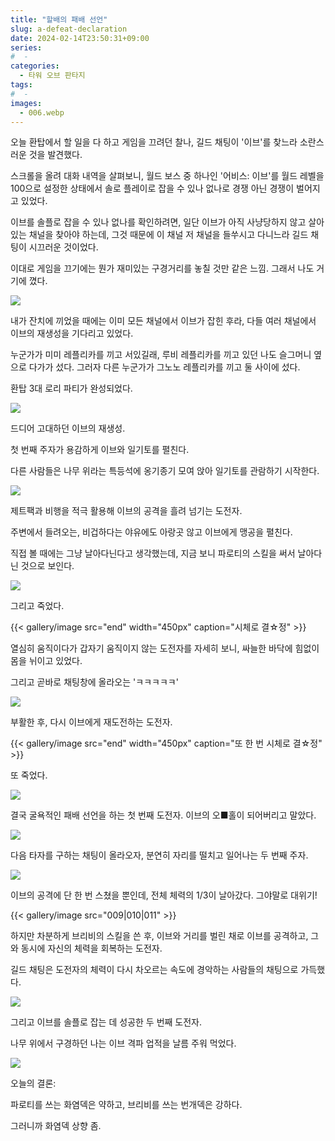 ```yaml
---
title: "할배의 패배 선언"
slug: a-defeat-declaration
date: 2024-02-14T23:50:31+09:00
series:
#  - 
categories:
  - 타워 오브 판타지
tags:
#  - 
images:
  - 006.webp
---
```


오늘 환탑에서 할 일을 다 하고 게임을 끄려던 찰나, 길드 채팅이 '이브'를 찾느라 소란스러운 것을 발견했다.

스크롤을 올려 대화 내역을 살펴보니, 월드 보스 중 하나인 '어비스: 이브'를 월드 레벨을 100으로 설정한 상태에서 솔로 플레이로 잡을 수 있나 없나로 경쟁 아닌 경쟁이 벌어지고 있었다.

이브를 솔플로 잡을 수 있나 없나를 확인하려면, 일단 이브가 아직 사냥당하지 않고 살아있는 채널을 찾아야 하는데, 그것 때문에 이 채널 저 채널을 들쑤시고 다니느라 길드 채팅이 시끄러운 것이었다.

이대로 게임을 끄기에는 뭔가 재미있는 구경거리를 놓칠 것만 같은 느낌. 그래서 나도 거기에 꼈다.

![](001.webp)

내가 잔치에 끼었을 때에는 이미 모든 채널에서 이브가 잡힌 후라, 다들 여러 채널에서 이브의 재생성을 기다리고 있었다.

누군가가 미미 레플리카를 끼고 서있길래, 루비 레플리카를 끼고 있던 나도 슬그머니 옆으로 다가가 섰다. 그러자 다른 누군가가 그노노 레플리카를 끼고 둘 사이에 섰다.

환탑 3대 로리 파티가 완성되었다.

![](002.webp)

드디어 고대하던 이브의 재생성.

첫 번째 주자가 용감하게 이브와 일기토를 펼친다.

다른 사람들은 나무 위라는 특등석에 옹기종기 모여 앉아 일기토를 관람하기 시작한다.

![](003.webp)

제트팩과 비행을 적극 활용해 이브의 공격을 흘려 넘기는 도전자.

주변에서 들려오는, 비겁하다는 야유에도 아랑곳 않고 이브에게 맹공을 펼친다.

직접 볼 때에는 그냥 날아다닌다고 생각했는데, 지금 보니 파로티의 스킬을 써서 날아다닌 것으로 보인다.

![](004.webp)

그리고 죽었다.

{{< gallery/image src="end" width="450px" caption="시체로 결☆정" >}}

열심히 움직이다가 갑자기 움직이지 않는 도전자를 자세히 보니, 싸늘한 바닥에 힘없이 몸을 뉘이고 있었다.

그리고 곧바로 채팅창에 올라오는 'ㅋㅋㅋㅋㅋ'

![](005.webp)

부활한 후, 다시 이브에게 재도전하는 도전자.

{{< gallery/image src="end" width="450px" caption="또 한 번 시체로 결☆정" >}}

또 죽었다.

![](006.webp)

결국 굴욕적인 패배 선언을 하는 첫 번째 도전자. 이브의 오■홀이 되어버리고 말았다.

![](007.webp)

다음 타자를 구하는 채팅이 올라오자, 분연히 자리를 떨치고 일어나는 두 번째 주자.

![](008.webp)

이브의 공격에 단 한 번 스쳤을 뿐인데, 전체 체력의 1/3이 날아갔다. 그야말로 대위기!

{{< gallery/image src="009|010|011" >}}

하지만 차분하게 브리비의 스킬을 쓴 후, 이브와 거리를 벌린 채로 이브를 공격하고, 그와 동시에 자신의 체력을 회복하는 도전자.

길드 채팅은 도전자의 체력이 다시 차오르는 속도에 경악하는 사람들의 채팅으로 가득했다.

![](012.webp)

그리고 이브를 솔플로 잡는 데 성공한 두 번째 도전자.

나무 위에서 구경하던 나는 이브 격파 업적을 날름 주워 먹었다.

![](013.webp)

오늘의 결론:

파로티를 쓰는 화염덱은 약하고, 브리비를 쓰는 번개덱은 강하다.

그러니까 화염덱 상향 좀.
